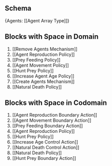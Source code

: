 ## Schema

{Agents: [[Agent Array Type]]}

## Blocks with Space in Domain
1. [[Remove Agents Mechanism]]
2. [[Agent Reproduction Policy]]
3. [[Prey Feeding Policy]]
4. [[Agent Movement Policy]]
5. [[Hunt Prey Policy]]
6. [[Increase Agent Age Policy]]
7. [[Create Agents Mechanism]]
8. [[Natural Death Policy]]

## Blocks with Space in Codomain
1. [[Agent Reproduction Boundary Action]]
2. [[Agent Movement Boundary Action]]
3. [[Prey Feeding Boundary Action]]
4. [[Agent Reproduction Policy]]
5. [[Hunt Prey Policy]]
6. [[Increase Age Control Action]]
7. [[Natural Death Control Action]]
8. [[Natural Death Policy]]
9. [[Hunt Prey Boundary Action]]

